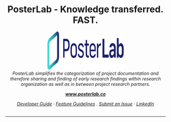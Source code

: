 <div align="center">
  <h1 align="center">PosterLab - Knowledge transferred. FAST.</h1>

  <p align="center">
    <img src="web-app-material/assets/img/PosterLabLogo.svg" alt="posterlab-logo" width="240px" height="120px"/>
    <br>
    <i>PosterLab simplifies the categorization of project documentation and therefore sharing and finding of early research findings within research organization as well as in between project research partners.
    <br>
  </p>

  <p align="center">
    <a href="https://posterlab.co"><strong>www.posterlab.co</strong></a>
    <br>
  </p>

  <p align="center">
    <a href="DEVELOPER.md">Developer Guide</a>
    ·
    <a href="nest-backend/FEATURE.md">Feature Guidelines</a>
    .
    <a href="https://forms.clickup.com/f/heqhc-1901/R2AJ62RZFHX3WQF8AW">Submit an Issue</a>
    ·
    <a href="https://www.linkedin.com/company/posterlab/mycompany/">LinkedIn</a>
    <br>
    <br>
  </p>

</div>

<hr>
